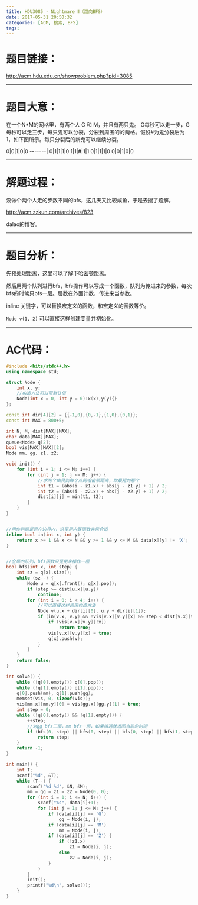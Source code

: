 ```yaml
---
title: HDU3085 - Nightmare Ⅱ（双向BFS）
date: 2017-05-31 20:50:32
categories: [ACM, 搜索, BFS]
tags: 
---
```

# 题目链接：
http://acm.hdu.edu.cn/showproblem.php?pid=3085

----------------------
# 题目大意：
 在一个N*M的网格里，有两个人 G 和 M，并且有两只鬼。
 G每秒可以走一步，G每秒可以走三步，每只鬼可以分裂，分裂到周围的的两格。假设#为鬼分裂后为1，如下图所示。每只分裂后的新鬼可以继续分裂。

0|0|1|0|0
-------|
0|1|1|1|0
1|1|#|1|1
0|1|1|1|0
0|0|1|0|0


------------------------------
# 解题过程：
 没做个两个人走的步数不同的bfs，这几天又比较咸鱼，于是去搜了题解。

http://acm.zzkun.com/archives/823

 dalao的博客。
 
------------------------
# 题目分析：
先预处理距离，这里可以了解下哈密顿距离。

然后用两个队列进行bfs，bfs操作可以写成一个函数，队列为传进来的参数，每次bfs的时候只bfs一层。层数在外面计数，传进来当参数。

inline 关键字，可以替换宏定义的函数，和宏定义的函数等价。

`Node v(1, 2)` 可以直接这样创建变量并初始化。



-----------------------------
# AC代码：
```cpp
#include <bits/stdc++.h>
using namespace std;

struct Node {
    int x, y;
    //构造方法可以带默认值
    Node(int x = 0, int y = 0):x(x),y(y){}
};

const int dir[4][2] = {{-1,0},{0,-1},{1,0},{0,1}};
const int MAX = 800+5;

int N, M, dist[MAX][MAX];
char data[MAX][MAX];
queue<Node> q[2];
bool vis[MAX][MAX][2];
Node mm, gg, z1, z2;

void init() {
    for (int i = 1; i <= N; i++) {
        for (int j = 1; j <= M; j++) {
            //求两个幽灵到每个点的哈密顿距离，取最短的那个
            int t1 = (abs(i - z1.x) + abs(j - z1.y) + 1) / 2;
            int t2 = (abs(i - z2.x) + abs(j - z2.y) + 1) / 2;
            dist[i][j] = min(t1, t2);
        }
    }
}


//用作判断是否在边界内，这里用内联函数非常合适
inline bool in(int x, int y) {
    return x >= 1 && x <= N && y >= 1 && y <= M && data[x][y] != 'X';
}


//全局的队列，bfs函数只是用来操作一层
bool bfs(int x, int step) {
    int sz = q[x].size();
    while (sz--) {
        Node u = q[x].front(); q[x].pop();
        if (step >= dist[u.x][u.y])
            continue;
        for (int i = 0; i < 4; i++) {
            //可以直接这样调用构造方法
            Node v(u.x + dir[i][0], u.y + dir[i][1]);
            if (in(v.x, v.y) && !vis[v.x][v.y][x] && step < dist[v.x][v.y]) {
                if (vis[v.x][v.y][!x])
                    return true;
                vis[v.x][v.y][x] = true;
                q[x].push(v);
            }
        }
    }
    return false;
}

int solve() {
    while (!q[0].empty()) q[0].pop();
    while (!q[1].empty()) q[1].pop();
    q[0].push(mm), q[1].push(gg);
    memset(vis, 0, sizeof(vis));
    vis[mm.x][mm.y][0] = vis[gg.x][gg.y][1] = true;
    int step = 0;
    while (!q[0].empty() && !q[1].empty()) {
        ++step;
        //对gg bfs三层，mm bfs一层，如果相遇就返回当前的时间
        if (bfs(0, step) || bfs(0, step) || bfs(0, step) || bfs(1, step))
            return step;
    }
    return -1;
}

int main() {
    int T;
    scanf("%d", &T);
    while (T--) {
        scanf("%d %d", &N, &M);
        mm = gg = z1 = z2 = Node(0, 0);
        for (int i = 1; i <= N; i++) {
            scanf("%s", data[i]+1);
            for (int j = 1; j <= M; j++) {
                if (data[i][j] == 'G')
                    gg = Node(i, j);
                if (data[i][j] == 'M')
                    mm = Node(i, j);
                if (data[i][j] == 'Z') {
                    if (!z1.x)
                        z1 = Node(i, j);
                    else
                        z2 = Node(i, j);
                }
            }
        }
        init();
        printf("%d\n", solve());
    }
}
```